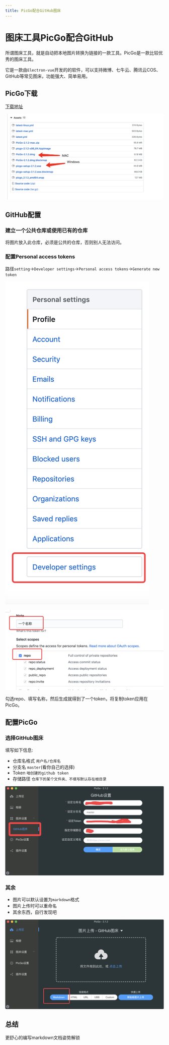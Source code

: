 ```yaml
---
title: PicGo配合GitHub图床
---
```


# 图床工具PicGo配合GitHub

所谓图床工具，就是自动把本地图片转换为链接的一款工具。PicGo是一款比较优秀的图床工具。

它是一款由`Electron-vue`开发的的软件，可以支持微博、七牛云、腾讯云COS、GitHub等常见图床，功能强大、简单易用。

## PicGo下载

[下载地址](https://github.com/Molunerfinn/PicGo/releases)

![](https://raw.githubusercontent.com/yuhongjing/img-folder/master/img/BA444DA5-6A34-41E5-851E-3C57DB5CF311.png)

## GitHub配置

### 建立一个公共仓库或使用已有的仓库

将图片放入此仓库，必须是公共的仓库，否则别人无法访问。



### 配置Personal access tokens

路径`setting`->`Developer settings`->`Personal access tokens`->`Generate new token`

![](https://raw.githubusercontent.com/yuhongjing/img-folder/master/img/20191205140013.png)

![](https://raw.githubusercontent.com/yuhongjing/img-folder/master/img/20191205140418.png)

勾选repo、填写名称，然后生成就得到了一个token，将复制token应用在PicGo。



## 配置PicGo

### 选择GitHub图床

填写如下信息:

* 仓库名格式 `用户名/仓库名`
* 分支名 `master`(看你自己的选择)
* Token `咱创建的github token`
* 存储路径 `仓库下的某个文件夹、不填写默认存在根目录`

![](https://raw.githubusercontent.com/yuhongjing/img-folder/master/img/20191205141140.png)

### 其余

* 图片可以默认设置为`markdown`格式
* 图片上传时可以重命名
* 其余东西，自行发现吧

![](https://raw.githubusercontent.com/yuhongjing/img-folder/master/img/20191205141104.png)

## 总结

更舒心的编写markdown文档姿势解锁
